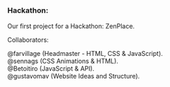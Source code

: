 ##
### Hackathon:
Our first project for a Hackathon: ZenPlace.

  Collaborators: <br/>

  @farvillage (Headmaster - HTML, CSS & JavaScript). <br/>
  @sennags (CSS Animations & HTML). <br/>
  @Betoitiro (JavaScript & API). <br/>
  @gustavomav (Website Ideas and Structure). <br/>
##
